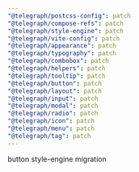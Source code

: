 ```yaml
---
"@telegraph/postcss-config": patch
"@telegraph/compose-refs": patch
"@telegraph/style-engine": patch
"@telegraph/vite-config": patch
"@telegraph/appearance": patch
"@telegraph/typography": patch
"@telegraph/combobox": patch
"@telegraph/helpers": patch
"@telegraph/tooltip": patch
"@telegraph/button": patch
"@telegraph/layout": patch
"@telegraph/input": patch
"@telegraph/modal": patch
"@telegraph/radio": patch
"@telegraph/icon": patch
"@telegraph/menu": patch
"@telegraph/tag": patch
---
```


button style-engine migration
